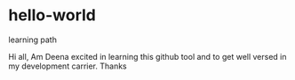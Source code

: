 # hello-world
learning path


Hi all,
Am Deena excited in learning this github tool and to get well versed in my development carrier.
Thanks

